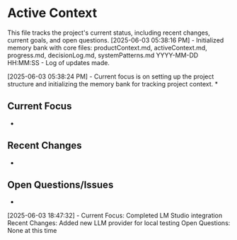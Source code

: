 # Active Context

This file tracks the project's current status, including recent changes, current goals, and open questions.
[2025-06-03 05:38:16 PM] - Initialized memory bank with core files: productContext.md, activeContext.md, progress.md, decisionLog.md, systemPatterns.md
YYYY-MM-DD HH:MM:SS - Log of updates made.

[2025-06-03 05:38:24 PM] - Current focus is on setting up the project structure and initializing the memory bank for tracking project context.
*

## Current Focus

*   

## Recent Changes

*   

## Open Questions/Issues

*
[2025-06-03 18:47:32] - Current Focus: Completed LM Studio integration
Recent Changes: Added new LLM provider for local testing
Open Questions: None at this time